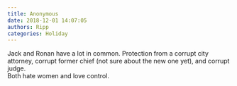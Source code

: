 ```yaml
---
title: Anonymous
date: 2018-12-01 14:07:05
authors: Ripp
categories: Holiday
---
```


 Jack and Ronan have a lot in common.  Protection from a corrupt city attorney, corrupt former chief (not sure about the new one yet), and corrupt judge.  
Both hate women and love control.